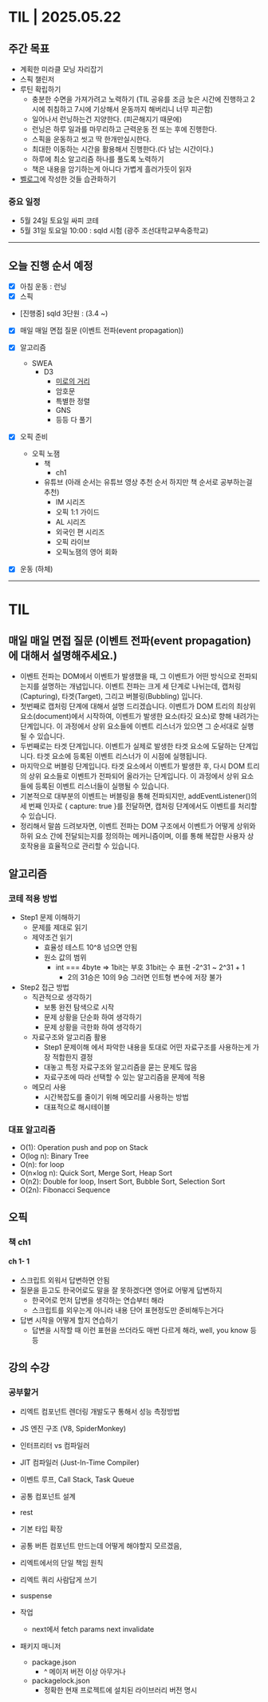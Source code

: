 # TIL | 2025.05.22

## 주간 목표

-   계획한 미라클 모닝 자리잡기
-   스픽 챌린저
-   루틴 확립하기
    -   충분한 수면을 가져가려고 노력하기 (TIL 공유를 조금 늦은 시간에 진행하고 2시에 취침하고 7시에 기상해서 운동까지 해버리니 너무 피곤함)
    -   일어나서 런닝하는건 지양한다. (피곤해지기 때문에)
    -   런닝은 하루 일과를 마무리하고 근력운동 전 또는 후에 진행한다.
    -   스픽을 운동하고 씻고 딱 한개만실시한다.
    -   최대한 이동하는 시간을 활용해서 진행한다.(다 남는 시간이다.)
    -   하루에 최소 알고리즘 하나를 풀도록 노력하기
    -   책은 내용을 암기하는게 아니다 가볍게 흘러가듯이 읽자
-   [벨로그](https://velog.io/@pigpgw/%EB%82%98%EC%9D%98-%EA%B0%9C%EB%B0%9C-%EC%84%B1%EC%9E%A5-%EC%A0%84%EB%9E%B5-%EC%83%9D%EA%B0%81%ED%95%98%EB%8A%94-%EA%B0%9C%EB%B0%9C%EC%9E%90%EB%A1%9C-%EB%82%98%EC%95%84%EA%B0%80%EA%B8%B0)에 작성한 것들 습관화하기

### 중요 일정

-   5월 24일 토요일 싸피 코테
-   5월 31일 토요일 10:00 : sqld 시험 (광주 조선대학교부속중학교)

---

## 오늘 진행 순서 예정

-   [x] 아침 운동 : 런닝
-   [x] 스픽
-   [진행중] sqld 3단원 : (3.4 ~)
-   [x] 매일 매일 면접 질문 (이벤트 전파(event propagation))
-   [x] 알고리즘

    -   SWEA
        -   D3
            -   [미로의 거리](https://swexpertacademy.com/main/code/problem/problemDetail.do?problemLevel=3&contestProbId=AWTVoHTab5gDFAVT&categoryId=AWTVoHTab5gDFAVT&categoryType=CODE&problemTitle=%EA%B8%B0%EB%B3%B8%5D+6&orderBy=INQUERY_COUNT&selectCodeLang=ALL&select-1=3&pageSize=10&pageIndex=1)
            -   암호문
            -   특별한 정렬
            -   GNS
            -   등등 다 풀기

-   [x] 오픽 준비

    -   오픽 노잼
        -   책
            -   ch1
        -   유튜브 (아래 순서는 유튜브 영상 추천 순서 하지만 책 순서로 공부하는걸 추천)
            -   IM 시리즈
            -   오픽 1:1 가이드
            -   AL 시리즈
            -   외국인 편 시리즈
            -   오픽 라이브
            -   오픽노잼의 영어 회화

-   [x] 운동 (하체)

---

# TIL

## 매일 매일 면접 질문 (이벤트 전파(event propagation)에 대해서 설명해주세요.)

-   이벤트 전파는 DOM에서 이벤트가 발생했을 때, 그 이벤트가 어떤 방식으로 전파되는지를 설명하는 개념입니다. 이벤트 전파는 크게 세 단계로 나뉘는데, 캡처링(Capturing), 타겟(Target), 그리고 버블링(Bubbling) 입니다.
-   첫번째로 캡처링 단계에 대해서 설명 드리겠습니다. 이벤트가 DOM 트리의 최상위 요소(document)에서 시작하여, 이벤트가 발생한 요소(타깃 요소)로 향해 내려가는 단계입니다. 이 과정에서 상위 요소들에 이벤트 리스너가 있으면 그 순서대로 실행될 수 있습니다.
-   두번째로는 타겟 단계입니다. 이벤트가 실제로 발생한 타겟 요소에 도달하는 단계입니다. 타겟 요소에 등록된 이벤트 리스너가 이 시점에 실행됩니다.
-   마지막으로 버블링 단계입니다. 타겟 요소에서 이벤트가 발생한 후, 다시 DOM 트리의 상위 요소들로 이벤트가 전파되어 올라가는 단계입니다. 이 과정에서 상위 요소들에 등록된 이벤트 리스너들이 실행될 수 있습니다.
-   기본적으로 대부분의 이벤트는 버블링을 통해 전파되지만, addEventListener()의 세 번째 인자로 { capture: true }를 전달하면, 캡처링 단계에서도 이벤트를 처리할 수 있습니다.
-   정리해서 말씀 드려보자면, 이벤트 전파는 DOM 구조에서 이벤트가 어떻게 상위와 하위 요소 간에 전달되는지를 정의하는 메커니즘이며, 이를 통해 복잡한 사용자 상호작용을 효율적으로 관리할 수 있습니다.

## 알고리즘

### 코테 적용 방법

-   Step1 문제 이해하기
    -   문제를 제대로 읽기
    -   제약조건 읽기
        -   효율성 테스트 10^8 넘으면 안됨
        -   원소 값의 범위
            -   int === 4byte => 1bit는 부호 31bit는 수 표현 -2^31 ~ 2^31 + 1
                -   2의 31승은 10의 9승 그러면 인트형 변수에 저장 불가
-   Step2 접근 방법
    -   직관적으로 생각하기
        -   보통 완전 탐색으로 시작
        -   문제 상황을 단순화 하여 생각하기
        -   문제 상황을 극한화 하여 생각하기
    -   자료구조와 알고리즘 활용
        -   Step1 문제이해 에서 파악한 내용을 토대로 어떤 자료구조를 사용하는게 가장 적합한지 결정
        -   대놓고 특정 자료구조와 알고리즘을 묻는 문제도 많음
        -   자료구조에 따라 선택할 수 있는 알고리즘을 문제에 적용
    -   메모리 사용
        -   시간복잡도를 줄이기 위해 메모리를 사용하는 방법
        -   대표적으로 해시테이블

### 대표 알고리즘

-   O(1): Operation push and pop on Stack
-   O(log n): Binary Tree
-   O(n): for loop
-   O(n×log n): Quick Sort, Merge Sort, Heap Sort
-   O(n2): Double for loop, Insert Sort, Bubble Sort, Selection Sort
-   O(2n): Fibonacci Sequence

## 오픽

### 책 ch1

#### ch 1- 1

-   스크립트 외워서 답변하면 안됨
-   질문을 듣고도 한국어로도 말을 잘 못하겠다면 영어로 어떻게 답변하지
    -   한국어로 먼저 답변을 생각하는 연습부터 해라
    -   스크립트를 외우는게 아니라 내용 단어 표현정도만 준비해두는거다
-   답변 시작을 어떻게 할지 연습하기
    -   답변을 시작할 때 이런 표현을 쓰더라도 매번 다르게 해라, well, you know 등등

## 강의 수강

### 공부할거

-   리엑트 컴포넌트 렌더링 개발도구 통해서 성능 측정방법
-   JS 엔진 구조 (V8, SpiderMonkey)
-   인터프리터 vs 컴파일러
-   JIT 컴파일러 (Just-In-Time Compiler)
-   이벤트 루프, Call Stack, Task Queue
-   공통 컴포넌트 설계
-   rest
-   기본 타입 확장
-   공통 버튼 컴포넌트 만드는데 어떻게 해야할지 모르겠음,
-   리엑트에서의 단일 책임 원칙
-   리엑트 쿼리 사람답게 쓰기
-   suspense

-   작업

    -   next에서 fetch params next invalidate

-   패키지 매니저
    -   package.json
        -   ^ 메이저 버전 이상 아무거나
    -   packagelock.json
        -   정확한 현재 프로젝트에 설치된 라이브러리 버전 명시
